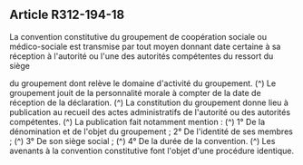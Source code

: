 ## Article R312-194-18

La convention constitutive du groupement de coopération sociale ou médico-sociale est transmise par tout
moyen donnant date certaine à sa réception à l'autorité ou l'une des autorités compétentes du ressort du siège

du groupement dont relève le domaine d'activité du groupement. (^)
Le groupement jouit de la personnalité morale à compter de la date de réception de la déclaration. (^)
La constitution du groupement donne lieu à publication au recueil des actes administratifs de l'autorité ou des
autorités compétentes. (^)
La publication fait notamment mention : (^)
1° De la dénomination et de l'objet du groupement ;
2° De l'identité de ses membres ; (^)
3° De son siège social ; (^)
4° De la durée de la convention. (^)
Les avenants à la convention constitutive font l'objet d'une procédure identique.

